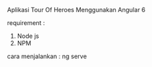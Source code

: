 Aplikasi Tour Of Heroes Menggunakan Angular 6

requirement : 
1. Node js
2. NPM

cara menjalankan :
ng serve
